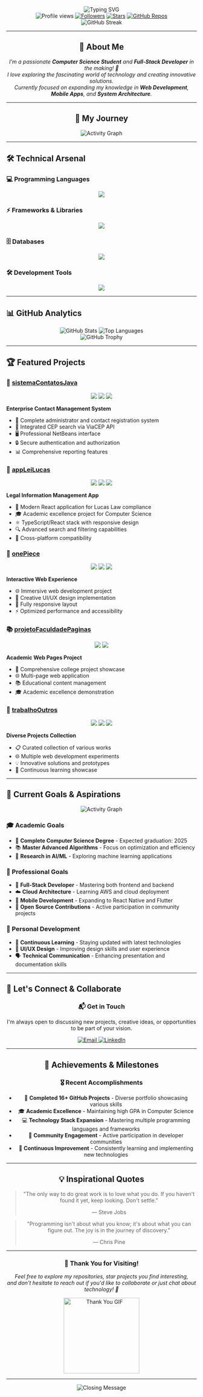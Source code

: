 <div align="center">
  <img src="https://readme-typing-svg.herokuapp.com?font=Fira+Code&size=35&pause=1000&color=00FF00&background=000000&center=true&vCenter=true&width=500&height=70&lines=Hello+%F0%9F%91%8B%2C+I'm+João+Lopes+Lenharo!;Welcome+to+my+GitHub+Profile!" alt="Typing SVG" />
</div>

<div align="center">
  <img src="https://komarev.com/ghpvc/?username=joaoLopesLenharo&style=for-the-badge&color=blueviolet" alt="Profile views" />
  <a href="https://github.com/joaoLopesLenharo?tab=followers"><img src="https://img.shields.io/github/followers/joaoLopesLenharo?label=Followers&style=social" alt="Followers" /></a>
  <a href="https://github.com/joaoLopesLenharo?tab=repositories"><img src="https://img.shields.io/github/stars/joaoLopesLenharo?label=Stars&style=social" alt="Stars" /></a>
  <a href="https://github.com/joaoLopesLenharo?tab=followers"><img src="https://img.shields.io/badge/dynamic/json?color=success&label=GitHub&query=%24.total_count&url=https%3A%2F%2Fapi.github.com%2Fusers%2FjoaoLopesLenharo%2Frepos%3Ftype%3Downer&suffix=%20repositories" alt="GitHub Repos" /></a>
</div>

<div align="center">
  <img src="https://github-readme-streak-stats.herokuapp.com/?user=joaoLopesLenharo&theme=radical&hide_border=true" alt="GitHub Streak" />
</div>

---

<div align="center">
  <h2>🚀 About Me</h2>
  <p>
    <em>
      I'm a passionate <strong>Computer Science Student</strong> and <strong>Full-Stack Developer</strong> in the making! 🌟<br>
      I love exploring the fascinating world of technology and creating innovative solutions.<br>
      Currently focused on expanding my knowledge in <strong>Web Development</strong>, <strong>Mobile Apps</strong>, and <strong>System Architecture</strong>.
    </em>
  </p>
</div>

---

<div align="center">
  <h2>🎯 My Journey</h2>
  <p>
    <img src="https://github-readme-activity-graph.vercel.app/graph?username=joaoLopesLenharo&theme=react-dark&hide_border=true" alt="Activity Graph" />
  </p>
</div>

---

## 🛠️ Technical Arsenal

### 💻 Programming Languages
<div align="center">
  <img src="https://skillicons.dev/icons?i=java,js,ts,html,css,python,c,cpp" />
</div>

### ⚡ Frameworks & Libraries
<div align="center">
  <img src="https://skillicons.dev/icons?i=react,nextjs,nodejs,express,spring,tailwind,bootstrap" />
</div>

### 🗄️ Databases
<div align="center">
  <img src="https://skillicons.dev/icons?i=mysql,postgresql,mongodb,sqlite" />
</div>

### 🛠️ Development Tools
<div align="center">
  <img src="https://skillicons.dev/icons?i=git,github,vscode,netbeans,eclipse,docker,postman,linux,windows" />
</div>

---

## 📊 GitHub Analytics

<div align="center">
  <img src="https://github-readme-stats.vercel.app/api?username=joaoLopesLenharo&show_icons=true&theme=radical&hide_border=true&include_all_commits=true&count_private=true" alt="GitHub Stats" />
  <img src="https://github-readme-stats.vercel.app/api/top-langs/?username=joaoLopesLenharo&layout=compact&theme=radical&hide_border=true&langs_count=8" alt="Top Languages" />
</div>

<div align="center">
  <img src="https://github-profile-trophy.vercel.app/?username=joaoLopesLenharo&theme=radical&no-frame=true&no-bg=true&margin-w=4" alt="GitHub Trophy" />
</div>

---

## 🏆 Featured Projects

### 🥇 [sistemaContatosJava](https://github.com/joaoLopesLenharo/sistemaContatosJava)
<div align="center">
  <img src="https://img.shields.io/badge/Java-ED8B00?style=for-the-badge&logo=java&logoColor=white" />
  <img src="https://img.shields.io/badge/Spring%20Boot-6DB33F?style=for-the-badge&logo=spring-boot&logoColor=white" />
  <img src="https://img.shields.io/badge/NetBeans-1B6AC6?style=for-the-badge&logo=apache-netbeans-ide&logoColor=white" />
</div>

**Enterprise Contact Management System**
- 🏢 Complete administrator and contact registration system
- 📍 Integrated CEP search via ViaCEP API
- 🖥️ Professional NetBeans interface
- 🔒 Secure authentication and authorization
- 📊 Comprehensive reporting features

### 🥈 [appLeiLucas](https://github.com/joaoLopesLenharo/appLeiLucas)
<div align="center">
  <img src="https://img.shields.io/badge/React-20232A?style=for-the-badge&logo=react&logoColor=61DAFB" />
  <img src="https://img.shields.io/badge/TypeScript-007ACC?style=for-the-badge&logo=typescript&logoColor=white" />
  <img src="https://img.shields.io/badge/Node.js-339933?style=for-the-badge&logo=nodedotjs&logoColor=white" />
</div>

**Legal Information Management App**
- 📱 Modern React application for Lucas Law compliance
- 🎓 Academic excellence project for Computer Science
- ⚛️ TypeScript/React stack with responsive design
- 🔍 Advanced search and filtering capabilities
- 📱 Cross-platform compatibility

### 🥉 [onePiece](https://github.com/joaoLopesLenharo/onePiece)
<div align="center">
  <img src="https://img.shields.io/badge/HTML5-E34F26?style=for-the-badge&logo=html5&logoColor=white" />
  <img src="https://img.shields.io/badge/CSS3-1572B6?style=for-the-badge&logo=css3&logoColor=white" />
  <img src="https://img.shields.io/badge/JavaScript-F7DF1E?style=for-the-badge&logo=javascript&logoColor=black" />
</div>

**Interactive Web Experience**
- 🌐 Immersive web development project
- 🎨 Creative UI/UX design implementation
- 📱 Fully responsive layout
- ⚡ Optimized performance and accessibility

### 📚 [projetoFaculdadePaginas](https://github.com/joaoLopesLenharo/projetoFaculdadePaginas)
<div align="center">
  <img src="https://img.shields.io/badge/HTML5-E34F26?style=for-the-badge&logo=html5&logoColor=white" />
  <img src="https://img.shields.io/badge/CSS3-1572B6?style=for-the-badge&logo=css3&logoColor=white" />
</div>

**Academic Web Pages Project**
- 📖 Comprehensive college project showcase
- 🌐 Multi-page web application
- 📚 Educational content management
- 🎓 Academic excellence demonstration

### 📝 [trabalhoOutros](https://github.com/joaoLopesLenharo/trabalhoOutros)
<div align="center">
  <img src="https://img.shields.io/badge/HTML5-E34F26?style=for-the-badge&logo=html5&logoColor=white" />
  <img src="https://img.shields.io/badge/CSS3-1572B6?style=for-the-badge&logo=css3&logoColor=white" />
  <img src="https://img.shields.io/badge/JavaScript-F7DF1E?style=for-the-badge&logo=javascript&logoColor=black" />
</div>

**Diverse Projects Collection**
- 📋 Curated collection of various works
- 🌐 Multiple web development experiments
- 💡 Innovative solutions and prototypes
- 🚀 Continuous learning showcase

---

## 🎯 Current Goals & Aspirations

<div align="center">
  <img src="https://github-readme-activity-graph.herokuapp.com/graph?username=joaoLopesLenharo&theme=react-dark&hide_border=true&area=true" alt="Activity Graph" />
</div>

### 🎓 Academic Goals
- 🎯 **Complete Computer Science Degree** - Expected graduation: 2025
- 📚 **Master Advanced Algorithms** - Focus on optimization and efficiency
- 🔬 **Research in AI/ML** - Exploring machine learning applications

### 💼 Professional Goals
- 🚀 **Full-Stack Developer** - Mastering both frontend and backend
- ☁️ **Cloud Architecture** - Learning AWS and cloud deployment
- 📱 **Mobile Development** - Expanding to React Native and Flutter
- 🤝 **Open Source Contributions** - Active participation in community projects

### 🌟 Personal Development
- 📖 **Continuous Learning** - Staying updated with latest technologies
- 🎨 **UI/UX Design** - Improving design skills and user experience
- 🗣️ **Technical Communication** - Enhancing presentation and documentation skills

---

## 🤝 Let's Connect & Collaborate

<div align="center">
  <h3>📬 Get in Touch</h3>
  <p>
    I'm always open to discussing new projects, creative ideas, or opportunities to be part of your vision.
  </p>
</div>

<div align="center">
  <a href="mailto:joao.pedro.lopes.lenharo@gmail.com">
    <img src="https://img.shields.io/badge/Email-D14836?style=for-the-badge&logo=gmail&logoColor=white" alt="Email" />
  </a>
  <a href="https://www.linkedin.com/in/jo%C3%A3o-pedro-lopes-lenharo-ba0a39277/">
    <img src="https://img.shields.io/badge/LinkedIn-0077B5?style=for-the-badge&logo=linkedin&logoColor=white" alt="LinkedIn" />
  </a>

---

## 🏅 Achievements & Milestones

<div align="center">
  <h3>🎖️ Recent Accomplishments</h3>
</div>

- 🌟 **Completed 16+ GitHub Projects** - Diverse portfolio showcasing various skills
- 🎓 **Academic Excellence** - Maintaining high GPA in Computer Science
- 💻 **Technology Stack Expansion** - Mastering multiple programming languages and frameworks
- 🤝 **Community Engagement** - Active participation in developer communities
- 🚀 **Continuous Improvement** - Consistently learning and implementing new technologies

---

## 💡 Inspirational Quotes

<div align="center">
  <blockquote>
    <p>"The only way to do great work is to love what you do. If you haven't found it yet, keep looking. Don't settle."</p>
    <footer>— Steve Jobs</footer>
  </blockquote>
</div>

<div align="center">
  <blockquote>
    <p>"Programming isn't about what you know; it's about what you can figure out. The joy is in the journey of discovery."</p>
    <footer>— Chris Pine</footer>
  </blockquote>
</div>

---

<div align="center">
  <h3>🙏 Thank You for Visiting!</h3>
  <p>
    <em>
      Feel free to explore my repositories, star projects you find interesting,<br>
      and don't hesitate to reach out if you'd like to collaborate or just chat about technology! 🚀
    </em>
  </p>
  <img src="https://media.giphy.com/media/L1R1tvI9svkIWwpVYr/giphy.gif" width="200" alt="Thank You GIF" />
</div>

---

<div align="center">
  <img src="https://readme-typing-svg.herokuapp.com?font=Fira+Code&size=25&pause=1000&color=00FF00&background=000000&center=true&vCenter=true&width=600&height=50&lines=Happy+Coding!+%F0%9F%91%A8%E2%80%8D%F0%9F%92%BB;Let's+Build+Something+Amazing!+%F0%9F%9A%80" alt="Closing Message" />
</div>
